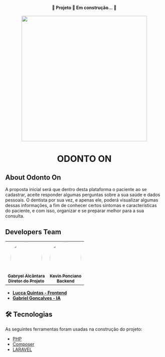 <h4 align="center">
 🚧  Projeto 🚀 Em construção...  🚧
</h4>

<p align="center"><a href="https://github.com/Garchy/Site-InovaWeek" target="_blank"><img src="https://uvv.br/wp-content/themes/uvvBr/templates/assets//img/logouvv.svg" width="400"></a></p>

<h1 align="center">ODONTO ON</h1>

## About Odonto On

A proposta inicial será que dentro desta plataforma o paciente ao se cadastrar, aceite responder algumas perguntas sobre a sua saúde e dados pessoais. O dentista por sua vez, e apenas ele, poderá visualizar algumas dessas informações, a fim de conhecer certos sintomas e características do paciente, e com isso, organizar e se preparar melhor para a sua consulta.

## Developers Team

<table>
  <tr>
    <td align="center"><a href="https://github.com/Garchy"><img style="border-radius:50%;" src="https://pps.whatsapp.net/v/t61.24694-24/215944670_125111486562234_8374280455993374716_n.jpg?ccb=11-4&oh=1f0451780e43815cf40e8ee2ec922fb0&oe=62859900" width="100px;" alt=""/><br /><sub><b>Gabryel Alcântara<br/>Diretor do Projeto</b></sub></a><br /></td>
    <td align="center"><a href="https://github.com/Kevin-Ponciano"><img style="border-radius: 50%;" src="https://scontent.fvix7-1.fna.fbcdn.net/v/t39.30808-6/278029718_5023943751016169_9198807347272154776_n.jpg?_nc_cat=102&ccb=1-6&_nc_sid=09cbfe&_nc_eui2=AeHbcX7rRzaAocC_arxbrkIhpAInZDahCUmkAidkNqEJSW_Bgv6eF9IkmDkRi9moqPORzvAsM--1f9EchLQjKYCh&_nc_ohc=Kec_SHlPyZoAX-eTsVs&_nc_ht=scontent.fvix7-1.fna&oh=00_AT-T5PDINH7GhqaufQG1pubkjaNW47zhv2Samls1_MXv7w&oe=627A25C3" width="100px;" alt=""/><br /><sub><b>Kevin Ponciano<br/>Backend</b></sub></a><br/></td>

  </tr>
</table>

- **[Lucca Quintas - Frontend]()**
- **[Gabriel Gonçalves - IA]()**

## 🛠 Tecnologias

As seguintes ferramentas foram usadas na construção do projeto:

- [PHP](https://www.php.net)
- [Composer](https://getcomposer.org)
- [LARAVEL](https://laravel.com)
